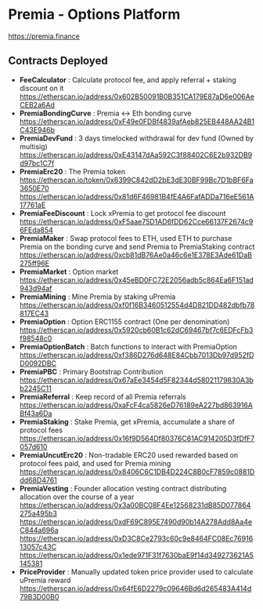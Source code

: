 # Premia - Options Platform

https://premia.finance

## Contracts Deployed

- **FeeCalculator** : Calculate protocol fee, and apply referral + staking discount on it  
  https://etherscan.io/address/0x602B50091B0B351CA179E87aD6e006AeCEB2a6Ad
- **PremiaBondingCurve** : Premia <-> Eth bonding curve  
  https://etherscan.io/address/0xF49e0FDBf4839afAeb825EB448AA24B1C43E946b
- **PremiaDevFund** : 3 days timelocked withdrawal for dev fund (Owned by multisig)  
  https://etherscan.io/address/0xE43147dAa592C3f88402C6E2b932DB9d97bc1C7f
- **PremiaErc20** : The Premia token  
  https://etherscan.io/token/0x6399C842dD2bE3dE30BF99Bc7D1bBF6Fa3650E70
  https://etherscan.io/address/0x81d6F46981B4fE4A6FafADDa716eE561A17761aE
- **PremiaFeeDiscount** : Lock xPremia to get protocol fee discount  
  https://etherscan.io/address/0xF5aae75D1AD6fDD62Cce66137F2674c96FEda854
- **PremiaMaker** : Swap protocol fees to ETH, used ETH to purchase Premia on the bonding curve and send Premia to PremiaStaking contract  
  https://etherscan.io/address/0xcb81dB76Ae0a46c6e1E378E3Ade61DaB275ff96E
- **PremiaMarket** : Option market  
  https://etherscan.io/address/0x45eBD0FC72E2056adb5c864Ea6F151ad943d94af
- **PremiaMining** : Mine Premia by staking uPremia  
  https://etherscan.io/address/0xf0f16B3460512554d4D821DD482dbfb78817EC43
- **PremiaOption** : Option ERC1155 contract (One per denomination)  
  https://etherscan.io/address/0x5920cb60B1c62dC69467bf7c6EDFcFb3f98548c0
- **PremiaOptionBatch** : Batch functions to interact with PremiaOption  
  https://etherscan.io/address/0xf386D276d648E84Cbb7013Db97d952fDD0092DBC
- **PremiaPBC** : Primary Bootstrap Contribution  
  https://etherscan.io/address/0x67aEe3454d5F82344d58021179830A3bb2245C11
- **PremiaReferral** : Keep record of all Premia referrals  
  https://etherscan.io/address/0xaFcF4ca5826eD76189eA227bd863916ABf43a6Da
- **PremiaStaking** : Stake Premia, get xPremia, accumulate a share of protocol fees  
  https://etherscan.io/address/0x16f9D564Df80376C61AC914205D3fDfF7057d610
- **PremiaUncutErc20** : Non-tradable ERC20 used rewarded based on protocol fees paid, and used for Premia mining  
  https://etherscan.io/address/0x8406C6C1DB4D224C8B0cF7859c0881Ddd68D4761
- **PremiaVesting** : Founder allocation vesting contract distributing allocation over the course of a year  
  https://etherscan.io/address/0x3a00BC08F4Ee12568231dB85D077864275a495b3
  https://etherscan.io/address/0xdF69C895E7490d90b14A278Add8Aa4eC844a696a
  https://etherscan.io/address/0xD3C8Ce2793c60c9e8464FC08Ec7691613057c43C
  https://etherscan.io/address/0x1ede971F31f7630baE9f14d349273621A5145381
- **PriceProvider** : Manually updated token price provider used to calculate uPremia reward  
  https://etherscan.io/address/0x64fE6D2279c09646Bd6d265483A414d79B3D00B0
